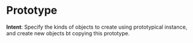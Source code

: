 # Prototype

**Intent**: Specify the kinds of objects to create using prototypical instance, and create new objects bt copying this prototype.
